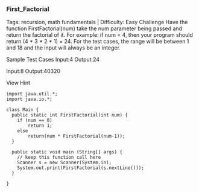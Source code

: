 ### First_Factorial 

Tags: recursion, math fundamentals | Difficulty: Easy
Challenge
Have the function FirstFactorial(num) take the num parameter being passed and return the factorial of it. 
For example: if num = 4, then your program should return (4 * 3 * 2 * 1) = 24. 
For the test cases, the range will be between 1 and 18 and the input will always be an integer. 

Sample Test Cases
Input:4
Output:24

Input:8
Output:40320

View Hint

```
import java.util.*; 
import java.io.*;

class Main {  
  public static int FirstFactorial(int num) { 
    if (num == 0)    
        return 1;    
    else    
        return(num * FirstFactorial(num-1));
  }
  
  public static void main (String[] args) {  
    // keep this function call here     
    Scanner s = new Scanner(System.in);
    System.out.print(FirstFactorial(s.nextLine())); 
  }   
  
}
```
